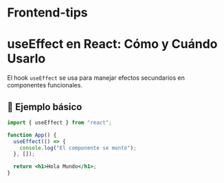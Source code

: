 # Frontend-tips

# useEffect en React: Cómo y Cuándo Usarlo  
El hook `useEffect` se usa para manejar efectos secundarios en componentes funcionales.  

## 📌 Ejemplo básico  
```jsx
import { useEffect } from "react";

function App() {
  useEffect(() => {
    console.log("El componente se montó");
  }, []);

  return <h1>Hola Mundo</h1>;
}
